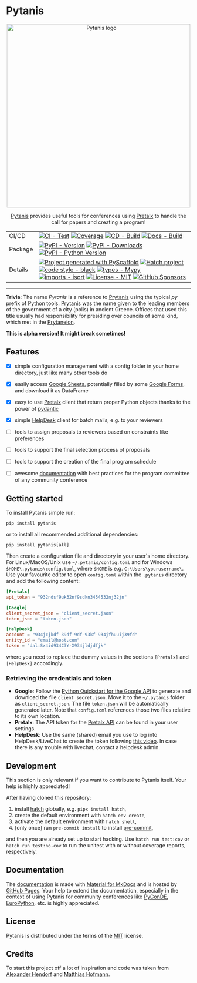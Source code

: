 # Pytanis

<div align="center">

<img src="https://raw.githubusercontent.com/FlorianWilhelm/pytanis/main/docs/assets/images/logo.svg" alt="Pytanis logo" width="500" role="img">

[Pytanis] provides useful tools for conferences using [Pretalx] to handle the call for papers and creating a program!

|         |                                                                                                                                                                                                                                                                                                                                                                                                                                                                                                                                                                                                                                                                                                                                                                                                                                                 |
|---------|-------------------------------------------------------------------------------------------------------------------------------------------------------------------------------------------------------------------------------------------------------------------------------------------------------------------------------------------------------------------------------------------------------------------------------------------------------------------------------------------------------------------------------------------------------------------------------------------------------------------------------------------------------------------------------------------------------------------------------------------------------------------------------------------------------------------------------------------------|
| CI/CD   | [![CI - Test](https://github.com/FlorianWilhelm/pytanis/actions/workflows/run-tests.yml/badge.svg)](https://github.com/FlorianWilhelm/pytanis/actions/workflows/run-tests.yml) [![Coverage](https://img.shields.io/coveralls/github/FlorianWilhelm/pytanis/main.svg?logo=coveralls&label=Coverage)](https://coveralls.io/r/FlorianWilhelm/pytanis) [![CD - Build](https://github.com/FlorianWilhelm/pytanis/actions/workflows/publish-pkg.yml/badge.svg)](https://github.com/FlorianWilhelm/pytanis/actions/workflows/publish-pkg.yml) [![Docs - Build](https://github.com/FlorianWilhelm/pytanis/actions/workflows/build-rel-docs.yml/badge.svg)](https://github.com/FlorianWilhelm/pytanis/actions/workflows/build-rel-docs.yml)                                                                                                            |
| Package | [![PyPI - Version](https://img.shields.io/pypi/v/pytanis.svg?logo=pypi&label=PyPI&logoColor=gold)](https://pypi.org/project/pytanis/) [![PyPI - Downloads](https://img.shields.io/pypi/dm/pytanis.svg?color=blue&label=Downloads&logo=pypi&logoColor=gold)](https://pepy.tech/project/pytanis) [![PyPI - Python Version](https://img.shields.io/pypi/pyversions/pytanis.svg?logo=python&label=Python&logoColor=gold)](https://pypi.org/project/pytanis/)                                                                                                                                                                                                                                                                                                                                                                                        |
| Details | [![Project generated with PyScaffold](https://img.shields.io/badge/-PyScaffold-005CA0?logo=pyscaffold)](https://pyscaffold.org/) [![Hatch project](https://img.shields.io/badge/%F0%9F%A5%9A-Hatch-4051b5.svg)](https://github.com/pypa/hatch) [![code style - black](https://img.shields.io/badge/code%20style-black-000000.svg)](https://github.com/psf/black) [![types - Mypy](https://img.shields.io/badge/types-Mypy-blue.svg)](https://github.com/python/mypy) [![imports - isort](https://img.shields.io/badge/imports-isort-ef8336.svg)](https://github.com/pycqa/isort) [![License - MIT](https://img.shields.io/badge/license-MIT-9400d3.svg)](https://spdx.org/licenses/) [![GitHub Sponsors](https://img.shields.io/static/v1?label=Sponsor&message=%E2%9D%A4&logo=GitHub&color=ff69b4)](https://github.com/sponsors/FlorianWilhelm) |

</div>

-----

**Trivia**: The name *Pytanis* is a reference to [Prytanis] using the typical *py* prefix of [Python] tools. [Prytanis]
was the name given  to the leading members of the government of a city (polis) in ancient Greece.  Offices that used this
title usually had responsibility for presiding over councils of some kind, which met in the [Prytaneion].

**This is alpha version! It might break sometimes!**


## Features

- [x] simple configuration management with a config folder in your home directory, just like many other tools do
- [x] easily access [Google Sheets], potentially filled by some [Google Forms], and download it as DataFrame
- [x] easy to use [Pretalx] client that return proper Python objects thanks to the power of [pydantic]
- [x] simple [HelpDesk] client for batch mails, e.g. to your reviewers
- [ ] tools to assign proposals to reviewers based on constraints like preferences
- [ ] tools to support the final selection process of proposals
- [ ] tools to support the creation of the final program schedule
- [ ] awesome [documentation] with best practices for the program committee of any community conference



## Getting started

To install Pytanis simple run:
```commandline
pip install pytanis
```
or to install all recommended additional dependencies:
```commandline
pip install pytanis[all]
```
Then create a configuration file and directory in your user's home directory. For Linux/MacOS/Unix use
`~/.pytanis/config.toml` and for Windows `$HOME\.pytanis\config.toml`, where `$HOME` is e.g. `C:\Users\yourusername\`.
Use your favourite editor to open `config.toml` within the `.pytanis` directory and add the following content:
```toml
[Pretalx]
api_token = "932ndsf9uk32nf9sdkn3454532nj32jn"

[Google]
client_secret_json = "client_secret.json"
token_json = "token.json"

[HelpDesk]
account = "934jcjkdf-39df-9df-93kf-934jfhuuij39fd"
entity_id = "email@host.com"
token = "dal:Sx4id934C3Y-X934jldjdfjk"
```
where you need to replace the dummy values in the sections `[Pretalx]` and `[HelpDesk]` accordingly.


### Retrieving the credentials and token
* **Google**: Follow the [Python Quickstart for the Google API] to generate and download the file `client_secret.json`.
Move it to the `~/.pytanis` folder as `client_secret.json`. The file `token.json` will be automatically generated
later. Note that `config.toml` references those two files relative to its own location.
* **Pretalx**: The API token for the [Pretalx API] can be found in your user settings.
* **HelpDesk**: Use the same (shared) email you use to log into HelpDesk/LiveChat to create the token following
 [this video](https://www.youtube.com/watch?v=-EUZ_Ynvz5Q&t=32s). In case there is any trouble with livechat,
  contact a helpdesk admin.



## Development

This section is only relevant if you want to contribute to Pytanis itself. Your help is highly appreciated!

After having cloned this repository:

1. install [hatch] globally, e.g. `pipx install hatch`,
2. create the default environment with `hatch env create`,
3. activate the default environment with `hatch shell`,
4. \[only once\] run `pre-commit install` to install [pre-commit],

and then you are already set up to start hacking. Use `hatch run test:cov` or `hatch run test:no-cov` to run
the unitest with or without coverage reports, respectively.

## Documentation

The [documentation] is made with [Material for MkDocs] and is hosted by [GitHub Pages]. Your help to extend the
documentation, especially in the context of using Pytanis for community conferences like [PyConDE], [EuroPython], etc.
is highly appreciated.

## License

Pytanis is distributed under the terms of the [MIT](https://spdx.org/licenses/MIT.html) license.

## Credits

To start this project off a lot of inspiration and code was taken from [Alexander Hendorf] and [Matthias Hofmann].

[Pytanis]: https://florianwilhelm.info/pytanis/
[Python]: https://www.python.org/
[Pretalx]: https://pretalx.com/
[hatch]: https://hatch.pypa.io/
[pre-commit]: https://pre-commit.com/
[Prytanis]: https://en.wikipedia.org/wiki/Prytaneis
[Prytaneion]: https://en.wikipedia.org/wiki/Prytaneion
[Python Quickstart for the Google API]: https://developers.google.com/sheets/api/quickstart/python
[Pretalx API]: https://pretalx.com/api/events/
[documentation]: https://florianwilhelm.info/pytanis/
[Alexander Hendorf]: https://github.com/alanderex
[Matthias Hofmann]: https://github.com/mj-hofmann
[Google Forms]: https://www.google.com/forms/about/
[Google Sheets]: https://www.google.com/sheets/about/
[pydantic]: https://docs.pydantic.dev/
[HelpDesk]: https://www.helpdesk.com/
[Material for MkDocs]: https://github.com/squidfunk/mkdocs-material
[GitHub Pages]: https://docs.github.com/en/pages
[PyConDE]: https://pycon.de/
[EuroPython]: https://europython.eu/

